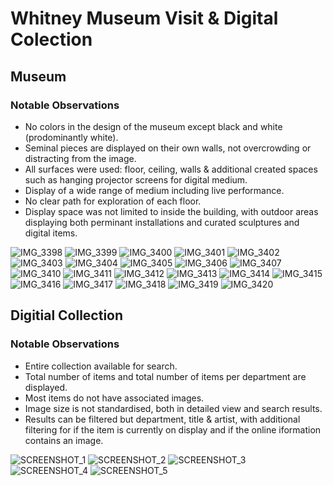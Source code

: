 # Whitney Museum Visit & Digital Colection

## Museum
### Notable Observations

- No colors in the design of the museum except black and white (prodominantly white).
- Seminal pieces are displayed on their own walls, not overcrowding or distracting from the image.
- All surfaces were used: floor, ceiling, walls & additional created spaces such as hanging projector screens for digital medium.
- Display of a wide range of medium including live performance.
- No clear path for exploration of each floor.
- Display space was not limited to inside the building, with outdoor areas displaying both perminant installations and curated sculptures and digital items.

![IMG_3398](https://user-images.githubusercontent.com/9771424/64178748-0c340a80-ce30-11e9-9884-0688e376fd6e.jpeg)
![IMG_3399](https://user-images.githubusercontent.com/9771424/64178750-0ccca100-ce30-11e9-8789-461528533b8d.jpeg)
![IMG_3400](https://user-images.githubusercontent.com/9771424/64178752-0ccca100-ce30-11e9-9676-24748c428d3d.jpeg)
![IMG_3401](https://user-images.githubusercontent.com/9771424/64178753-0ccca100-ce30-11e9-91c9-069c1695d95d.jpeg)
![IMG_3402](https://user-images.githubusercontent.com/9771424/64178754-0ccca100-ce30-11e9-8f73-b4becc6e1cc5.jpeg)
![IMG_3403](https://user-images.githubusercontent.com/9771424/64178755-0ccca100-ce30-11e9-8804-2460b7748164.jpeg)
![IMG_3404](https://user-images.githubusercontent.com/9771424/64178756-0ccca100-ce30-11e9-99f6-725a40bf5569.jpeg)
![IMG_3405](https://user-images.githubusercontent.com/9771424/64178759-0d653780-ce30-11e9-819c-a05f0b127416.jpeg)
![IMG_3406](https://user-images.githubusercontent.com/9771424/64178761-0d653780-ce30-11e9-99d3-e4ff6364fc1c.jpeg)
![IMG_3407](https://user-images.githubusercontent.com/9771424/64178763-0d653780-ce30-11e9-8bd9-34392c625f2e.jpeg)
![IMG_3410](https://user-images.githubusercontent.com/9771424/64178765-0dfdce00-ce30-11e9-812a-f247bfc020dd.jpeg)
![IMG_3411](https://user-images.githubusercontent.com/9771424/64178767-0dfdce00-ce30-11e9-8682-56ddf77d5c39.jpeg)
![IMG_3412](https://user-images.githubusercontent.com/9771424/64178768-0e966480-ce30-11e9-8e4d-68560b97bcc3.jpeg)
![IMG_3413](https://user-images.githubusercontent.com/9771424/64178769-0e966480-ce30-11e9-82eb-503d3f9165f5.jpeg)
![IMG_3414](https://user-images.githubusercontent.com/9771424/64178770-0e966480-ce30-11e9-9143-21b2fd72ba43.jpeg)
![IMG_3415](https://user-images.githubusercontent.com/9771424/64178772-0e966480-ce30-11e9-9e99-62b443a78883.jpeg)
![IMG_3416](https://user-images.githubusercontent.com/9771424/64178773-0e966480-ce30-11e9-8d76-0ac6118f1ddf.jpeg)
![IMG_3417](https://user-images.githubusercontent.com/9771424/64178774-0e966480-ce30-11e9-9784-3a294e5a4a34.jpeg)
![IMG_3418](https://user-images.githubusercontent.com/9771424/64178775-0e966480-ce30-11e9-9809-393c37465efc.jpeg)
![IMG_3419](https://user-images.githubusercontent.com/9771424/64178776-0e966480-ce30-11e9-92db-4b68d3f43110.jpeg)
![IMG_3420](https://user-images.githubusercontent.com/9771424/64178777-0f2efb00-ce30-11e9-8d44-275152070d4f.jpeg)

## Digitial Collection
### Notable Observations

- Entire collection available for search.
- Total number of items and total number of items per department are displayed. 
- Most items do not have associated images.
- Image size is not standardised, both in detailed view and search results.
- Results can be filtered but department, title & artist, with additional filtering for if the item is currently on display and if the online iformation contains an image.

![SCREENSHOT_1](https://user-images.githubusercontent.com/9771424/64178823-21a93480-ce30-11e9-8a45-bf1557fdb9a6.png)
![SCREENSHOT_2](https://user-images.githubusercontent.com/9771424/64178824-21a93480-ce30-11e9-9dfc-af0b4d1c8df9.png)
![SCREENSHOT_3](https://user-images.githubusercontent.com/9771424/64178825-21a93480-ce30-11e9-831e-f99b3b573cb0.png)
![SCREENSHOT_4](https://user-images.githubusercontent.com/9771424/64178826-21a93480-ce30-11e9-84e5-2a3dae5a642e.png)
![SCREENSHOT_5](https://user-images.githubusercontent.com/9771424/64178827-21a93480-ce30-11e9-9782-9f462ea29a4b.png)
